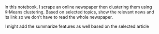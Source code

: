 In this notebook, I scrape an online newspaper then clustering them using K-Means clustering. Based on selected topics, show the relevant news and its link so we don't have to read the whole newspaper.

I might add the summarize features as well based on the selected article
